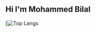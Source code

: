 ## Hi I'm Mohammed Bilal 

[![Top Langs](https://github-readme-stats.vercel.app/api/top-langs/?username=mohammedbilalns&layout=donut-vertical)
<!--
**mohammedbilalns/mohammedbilalns** is a ✨ _special_ ✨ repository because its `README.md` (this file) appears on your GitHub profile.

Here are some ideas to get you started:

- 🔭 I’m currently working on ...
- 🌱 I’m currently learning ...
- 👯 I’m looking to collaborate on ...
- 🤔 I’m looking for help with ...
- 💬 Ask me about ...
- 📫 How to reach me: ...
- 😄 Pronouns: ...
- ⚡ Fun fact: ...
-->
